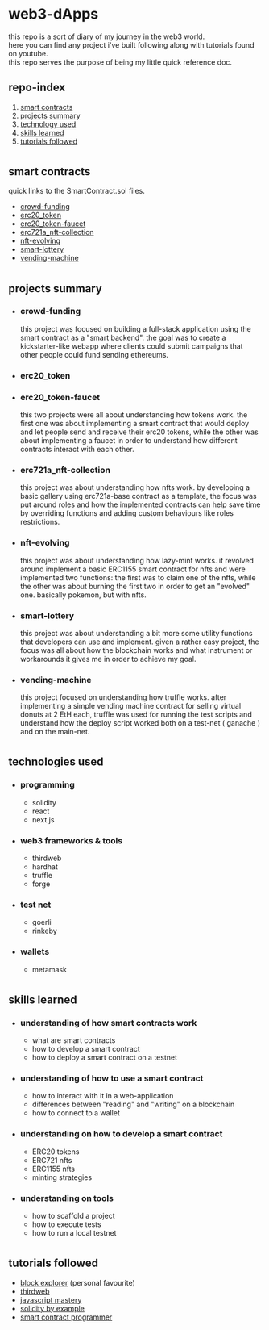 # web3-dApps

this repo is a sort of diary of my journey in the web3 world.  
here you can find any project i've built following along with tutorials found on youtube.  
this repo serves the purpose of being my little quick reference doc.

## repo-index
1. [smart contracts](#smart-contracts)
1. [projects summary](#projects-summary)
2. [technology used](#technology-used)
3. [skills learned](#skills-learned)
4. [tutorials followed](#tutorials-followed)

#
## smart contracts
quick links to the SmartContract.sol files.
* [crowd-funding](https://github.com/DeltaNicola/web3-dApps/blob/main/crowd-funding/web3/contracts/CrowdFunding.sol) 
* [erc20_token](https://github.com/DeltaNicola/web3-dApps/blob/main/erc20_token/contracts/DeltaToken.sol)  
* [erc20_token-faucet](https://github.com/DeltaNicola/web3-dApps/blob/main/erc20_token-faucet/contracts/Faucet.sol) 
* [erc721a_nft-collection](https://github.com/DeltaNicola/web3-dApps/blob/main/erc721a_nft-collection/contracts/NFTCollection.sol)
* [nft-evolving](https://github.com/DeltaNicola/web3-dApps/blob/main/nft-evolving/evolving-nfts/src/EvolvingNFT.sol)
* [smart-lottery](https://github.com/DeltaNicola/web3-dApps/blob/main/smart-lottery/contracts/Lottery.sol)  
* [vending-machine](https://github.com/DeltaNicola/web3-dApps/blob/main/vending-machine/contracts/VendingMachine.sol) 

#
## projects summary

* ### crowd-funding  
    this project was focused on building a full-stack application using the smart contract as a "smart backend". the goal was to create a kickstarter-like webapp where clients could submit campaigns that other people could fund sending ethereums.  
    

* ### erc20_token  
* ### erc20_token-faucet  
    this two projects were all about understanding how tokens work. the first one was about implementing a smart contract that would deploy and let people send and receive their erc20 tokens, while the other was about implementing a faucet in order to understand how different contracts interact with each other.  
     

* ### erc721a_nft-collection
    this project was about understanding how nfts work. by developing a basic gallery using erc721a-base contract as a template, the focus was put around roles and how the implemented contracts can help save time by overriding functions and adding custom behaviours like roles restrictions.


* ### nft-evolving
    this project was about understanding how lazy-mint works. it revolved around implement a basic ERC1155 smart contract for nfts and were implemented two functions: the first was to claim one of the nfts, while the other was about burning the first two in order to get an "evolved" one. basically pokemon, but with nfts. 
    

* ### smart-lottery  
    this project was about understanding a bit more some utility functions that developers can use and implement. given a rather easy project, the focus was all about how the blockchain works and what instrument or workarounds it gives me in order to achieve my goal.  


* ### vending-machine  
    this project focused on understanding how truffle works. after implementing a simple vending machine contract for selling virtual donuts at 2 EtH each, truffle was used for running the test scripts and understand how the deploy script worked both on a test-net ( ganache ) and on the main-net.  
     

#
## technologies used
* ### programming
    * solidity  
    * react
    * next.js


* ### web3 frameworks & tools
    * thirdweb
    * hardhat
    * truffle
    * forge


* ### test net
    * goerli
    * rinkeby

* ### wallets
    * metamask

#
## skills learned  

* ### understanding of how smart contracts work  
    * what are smart contracts
    * how to develop a smart contract
    * how to deploy a smart contract on a testnet


* ### understanding of how to use a smart contract  
    * how to interact with it in a web-application
    * differences between "reading" and "writing" on a blockchain
    * how to connect to a wallet
    

* ### understanding on how to develop a smart contract
    * ERC20 tokens
    * ERC721 nfts
    * ERC1155 nfts
    * minting strategies


* ### understanding on tools
    * how to scaffold a project
    * how to execute tests
    * how to run a local testnet

#
## tutorials followed

* [block explorer](https://www.youtube.com/@BlockExplorerMedia) (personal favourite)
* [thirdweb](https://www.youtube.com/@thirdweb_)
* [javascript mastery](https://www.youtube.com/@javascriptmastery/featured)
* [solidity by example](https://solidity-by-example.org/)
* [smart contract programmer](https://www.youtube.com/channel/UCJWh7F3AFyQ_x01VKzr9eyA)
